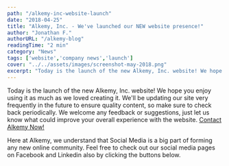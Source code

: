 ```yaml
---
path: "/alkemy-inc-website-launch"
date: "2018-04-25"
title: "Alkemy, Inc. - We've launched our NEW website presence!"
author: "Jonathan F."
authorURL: "/alkemy-blog"
readingTime: "2 min"
category: "News"
tags: ['website','company news','launch']
cover: "../../assets/images/screenshot-may-2018.png"
excerpt: "Today is the launch of the new Alkemy, Inc. website! We hope you enjoy using it as much as we loved creating it. We'll be updating our site very frequently in the future to ensure quality content, so make sure to check back periodically."
---
```


Today is the launch of the new Alkemy, Inc. website! We hope you enjoy using it as much as we loved creating it. We'll be updating our site very frequently in the future to ensure quality content, so make sure to check back periodically.
We welcome any feedback or suggestions, just let us know what could improve your overall experience with the website.
<a href="/contact-alkemy/" class="btn btn-primary btn-lg">Contact Alkemy Now!</a>

<div class="social my-3">

<p>Here at Alkemy, we understand that Social Media is a big part of forming any new online community. Feel free to check out our social media pages on Facebook and Linkedin also by clicking the buttons below.</p>

<span><a href="https://www.linkedin.com/company/alkemydev/"><i class="fab fa-linkedin"></i></a></span> <span><a href="https://www.facebook.com/alkemydev/"><i class="fab fa-facebook-square"></i></a></span>

</div>
